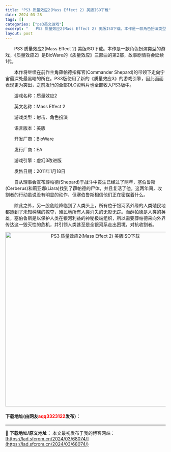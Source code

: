 ```yaml
---
title: "PS3 质量效应2(Mass Effect 2) 美版ISO下载"
date: 2024-03-28
tags: []
categories: ["ps3英文游戏"]
excerpt: "　　PS3 质量效应2(Mass Effect 2) 美版ISO下载。本作是一款角色扮演类型的游戏，《质量效应2》是BioWare的《质量效应》三部曲的第2部，故事剧情将会延续1代。 　　本作将继续在前作主角薛帕德指挥官(Commander Shepard)的带领下走向宇宙最深处最黑暗的所在。PS3&hellip;"
layout: post
---
```


 <p>　　PS3 质量效应2(Mass Effect 2) 美版ISO下载。本作是一款角色扮演类型的游戏，《质量效应2》是BioWare的《质量效应》三部曲的第2部，故事剧情将会延续1代。</p> <p>　　本作将继续在前作主角薛帕德指挥官(Commander Shepard)的带领下走向宇宙最深处最黑暗的所在。PS3版使用了新的《质量效应3》的游戏引擎，因此画面表现更为突出，之前发行的全部DLC资料片也全部收入PS3版中。</p> <p>　　游戏名称：质量效应2</p> <p>　　英文名称：Mass Effect 2</p> <p>　　游戏类型：射击、角色扮演</p> <p>　　语言版本：美版</p> <p>　　开发厂商：BioWare</p> <p>　　发行厂商：EA</p> <p>　　游戏引擎：虚幻3改进版</p> <p>　　发售日期：2011年1月18日</p> <p>　　自从理事会宣布薜帕德(Shepard)于战斗中丧生已经过了两年，塞伯鲁斯(Cerberus)和莉亚娜(Liara)找到了薜帕德的尸体，并且复活了他。这两年间，收割者的行动虽说没有明显的动作，但塞伯鲁斯相信他们正在密谋着什么。</p> <p>　　除此之外，另一股危险降临到了人类头上，所有位于银河系外缘的人类殖民地都遭到了未知种族的掠夺，殖民地所有人类消失的无影无踪。而薜帕德是人类的英雄，塞伯鲁斯是以保护人类在银河利益的神秘极端组织，所以需要薜帕德来向外界传达这一毁灭性的危机，并引领人类甚至是全银河系走出困境，对抗收割者。</p> <p align="center"><img align="" border="0" src="https://lad.sfcrom.cn/wp-content/uploads/2024/03/20240328_66051dbe34800.jpg" width="550" alt="PS3 质量效应2(Mass Effect 2) 美版ISO下载" /></p> <p><h4>下载地址(由网友<font color="red">aqq3323122</font>发布)：</h4></p> 

---
📖 **下载地址/原文地址：** 本文最初发布于我的博客网站：[https://lad.sfcrom.cn/2024/03/68074/](https://lad.sfcrom.cn/2024/03/68074/)
